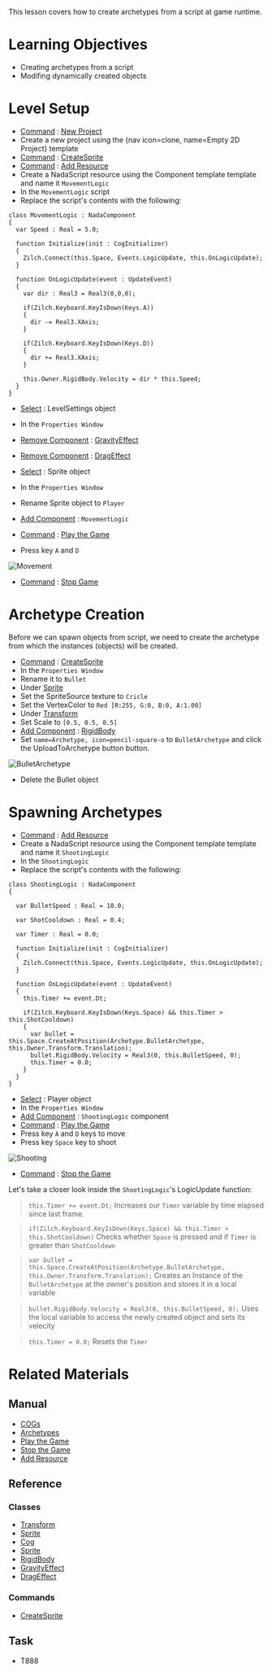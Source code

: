 This lesson covers how to create archetypes from a script at game runtime.


 # Learning Objectives
 - Creating archetypes from a script
 - Modifing dynamically created objects

 # Level Setup
- [Command](../../zilchmanual/editor/editorcommands/commands.md) : [New Project](../../../code_reference/command_reference.md#newproject)
 - Create a new project using the {nav icon=clone, name=Empty 2D Project} template
- [Command](../../zilchmanual/editor/editorcommands/commands.md) : [CreateSprite](../../../code_reference/command_reference.md#createsprite)
- [Command](../../zilchmanual/editor/editorcommands/commands.md) : [Add Resource](../../zilchmanual/editor/editorcommands/resourceadding.md)
 - Create a NadaScript resource using the Component template template and name it `MovementLogic`
- In the `MovementLogic` script
 - Replace the script's contents with the following:

```TS:MovementLogic
class MovementLogic : NadaComponent
{
  var Speed : Real = 5.0;
  
  function Initialize(init : CogInitializer)
  {
    Zilch.Connect(this.Space, Events.LogicUpdate, this.OnLogicUpdate);
  }

  function OnLogicUpdate(event : UpdateEvent)
  {
    var dir : Real3 = Real3(0,0,0);
    
    if(Zilch.Keyboard.KeyIsDown(Keys.A))
    {
      dir -= Real3.XAxis;
    }
    
    if(Zilch.Keyboard.KeyIsDown(Keys.D))
    {
      dir += Real3.XAxis;
    }
    
    this.Owner.RigidBody.Velocity = dir * this.Speed;
  }
}
```

- [Select](../../zilchmanual/editor/editorcommands/selectobject.md) : LevelSettings object
- In the `Properties Window`
 - [Remove Component](../../zilchmanual/editor/addremovecomponent.md) : [GravityEffect](../../../code_reference/class_reference/gravityeffect.md)
 - [Remove Component](../../zilchmanual/editor/addremovecomponent.md) : [DragEffect](../../../code_reference/class_reference/drageffect.md)

- [Select](../../zilchmanual/editor/editorcommands/selectobject.md) : Sprite object 
- In the `Properties Window`
 - Rename Sprite object  to `Player`
 - [Add Component](../../zilchmanual/editor/addremovecomponent.md) : `MovementLogic`

- [Command](../../zilchmanual/editor/editorcommands/commands.md) : [Play the Game](../../zilchmanual/editor/editorcommands/runthegame.md)
 -  Press key `A` and `D`



![Movement](https://raw.githubusercontent.com/ZilchEngine/ZilchFiles/master/doc_files/90547.gif)


- [Command](../../zilchmanual/editor/editorcommands/commands.md) : [Stop Game](../../zilchmanual/editor/editorcommands/stopgame.md)

 # Archetype Creation

Before we can spawn objects from script, we need to create the archetype from which the instances (objects) will be created.

- [Command](../../zilchmanual/editor/editorcommands/commands.md) : [CreateSprite](../../../code_reference/command_reference.md#createsprite)
- In the `Properties Window`
 - Rename it to `Bullet`
 - Under [Sprite](../../../code_reference/class_reference/sprite.md)
  - Set the SpriteSource texture to `Cricle`
  - Set the VertexColor  to `Red [R:255, G:0, B:0, A:1.00]`
 - Under [Transform](../../../code_reference/class_reference/transform.md)
  - Set Scale  to `[0.5, 0.5, 0.5]`
 - [Add Component](../../zilchmanual/editor/addremovecomponent.md) : [RigidBody](../../../code_reference/class_reference/rigidbody.md)
 - Set `name=Archetype, icon=pencil-square-o` to `BulletArchetype` and click the UploadToArchetype button button.



![BulletArchetype](https://raw.githubusercontent.com/ZilchEngine/ZilchFiles/master/doc_files/90549.gif)


 - Delete the Bullet object

 # Spawning Archetypes

- [Command](../../zilchmanual/editor/editorcommands/commands.md) : [Add Resource](../../zilchmanual/editor/editorcommands/resourceadding.md)
 - Create a NadaScript resource using the Component template template and name it `ShootingLogic`
- In the `ShootingLogic`
 - Replace the script's contents with the following:

```TS:ShootingLogic
class ShootingLogic : NadaComponent
{
  
  var BulletSpeed : Real = 10.0;
  
  var ShotCooldown : Real = 0.4;
  
  var Timer : Real = 0.0;
  
  function Initialize(init : CogInitializer)
  {
    Zilch.Connect(this.Space, Events.LogicUpdate, this.OnLogicUpdate);
  }

  function OnLogicUpdate(event : UpdateEvent)
  {
    this.Timer += event.Dt;
    
    if(Zilch.Keyboard.KeyIsDown(Keys.Space) && this.Timer > this.ShotCooldown)
    {
      var bullet = this.Space.CreateAtPosition(Archetype.BulletArchetype, this.Owner.Transform.Translation);
      bullet.RigidBody.Velocity = Real3(0, this.BulletSpeed, 0);
      this.Timer = 0.0;
    }
  }
}
```

- [Select](../../zilchmanual/editor/editorcommands/selectobject.md) : Player object
- In the `Properties Window`
 - [Add Component](../../zilchmanual/editor/addremovecomponent.md) : `ShootingLogic` component
- [Command](../../zilchmanual/editor/editorcommands/commands.md) : [Play the Game](../../zilchmanual/editor/editorcommands/runthegame.md)
 - Press key `A` and `D` keys to move
 - Press key `Space` key to shoot



![Shooting](https://raw.githubusercontent.com/ZilchEngine/ZilchFiles/master/doc_files/90561.gif)


- [Command](../../zilchmanual/editor/editorcommands/commands.md) : [Stop the Game](../../zilchmanual/editor/editorcommands/stopgame.md)

Let's take a closer look inside the `ShootingLogic`'s LogicUpdate function:

> `this.Timer += event.Dt;` 
> Increases our `Timer` variable by time elapsed since last frame.

> `if(Zilch.Keyboard.KeyIsDown(Keys.Space) && this.Timer > this.ShotCooldown)` 
> Checks whether `Space` is pressed and if `Timer` is greater than `ShotCooldown`

> `var bullet = this.Space.CreateAtPosition(Archetype.BulletArchetype, this.Owner.Transform.Translation);`
> Creates an Instance of the `BulletArchetype` at the owner's position and stores it in a local variable


> `bullet.RigidBody.Velocity = Real3(0, this.BulletSpeed, 0);`
> Uses the local variable to access the newly created object and sets its velecity

> `this.Timer = 0.0;`
> Resets the `Timer`


 # Related Materials

 ## Manual
- [COGs](../../zilchmanual/architecture/cogs/gameobjectsconcept.md)
- [Archetypes](../../zilchmanual/architecture/archetypes.md)
- [Play the Game](../../zilchmanual/editor/editorcommands/runthegame.md)
- [Stop the Game](../../zilchmanual/editor/editorcommands/stopgame.md)
- [Add Resource](../../zilchmanual/editor/editorcommands/resourceadding.md)

 ## Reference
 ### Classes
- [Transform](../../../code_reference/class_reference/transform.md)
- [Sprite](../../../code_reference/class_reference/sprite.md)
- [Cog](../../../code_reference/class_reference/cog.md)
- [Sprite](../../../code_reference/class_reference/sprite.md)
- [RigidBody](../../../code_reference/class_reference/rigidbody.md)
- [GravityEffect](../../../code_reference/class_reference/gravityeffect.md)
- [DragEffect](../../../code_reference/class_reference/drageffect.md)

 ### Commands
- [CreateSprite](../../../code_reference/command_reference.md#createsprite)

 ## Task
- T888 

 